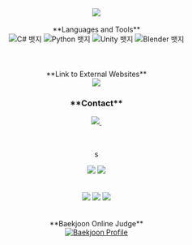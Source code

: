 <div align="center">
  <img src="https://capsule-render.vercel.app/api?type=waving&color=0:ed9d0b,100:f94001&height=240&section=header&text=Hello%20👋%20Nice%20to%20meet%20you!&fontSize=32&animation=fadeIn&fontAlignY=40&fontColor=ffffff"/>
<br>
<br>
<div align="center">
  **Languages and Tools**
  <div class="badge-container">
    <img src="https://img.shields.io/badge/C%23-239120?style=for-the-badge&logo=c-sharp&logoColor=white" alt="C# 뱃지">
    <img src="https://img.shields.io/badge/Python-3776AB?style=for-the-badge&logo=python&logoColor=white" alt="Python 뱃지">
    <img src="https://img.shields.io/badge/Unity-000000?style=for-the-badge&logo=unity&logoColor=white" alt="Unity 뱃지">
    <img src="https://img.shields.io/badge/Blender-F5792A?style=for-the-badge&logo=blender&logoColor=white" alt="Blender 뱃지">
  </div>
</div>
<br>
<br>
<br>
<div align="center">
  **Link to External Websites**
  <div class="badge-container">
    <a href="https://www.instagram.com/jaewon070511/">
      <img src="https://img.shields.io/badge/Instagram-E4405F?style=flat-square&logo=instagram&logoColor=white">
    </a>
  </div>
</div>

<h3 align="center">**Contact**</h3>
<div align="center">
  <a href="mailto:godsasu11@gmail.com">
    <img
      src="https://img.shields.io/badge/godsasu11@gmail.com-D14836?style=for-the-badge&logo=gmail&logoColor=white"/>&nbsp
  </a>
</div>

##

<br>s
<br>
<div align="center">
  <img src="https://github-readme-stats.vercel.app/api?username=jaewon172&show_icons=true&theme=synthwave">
  <img src="https://github-readme-stats.vercel.app/api/top-langs/?username=jaewon172&layout=compact&theme=synthwave">
<br>
<br>
<br>
<div align="center">
    <img src="https://github-profile-summary-cards.vercel.app/api/cards/profile-details?username=jaewon172&theme=radical" />
    <img src="http://github-profile-summary-cards.vercel.app/api/cards/repos-per-language?username=jaewon172&theme=radical&exclude={exclude}" />
    <img src="http://github-profile-summary-cards.vercel.app/api/cards/stats?username=jaewon172&theme=radical" />
</div>
<br>
<br>
<div align="center">
  **Baekjoon Online Judge**
  <div class="badge-container">
    <a href="https://solved.ac/godsasu">
      <img src="http://mazassumnida.wtf/api/v2/generate_badge?boj=godsasu" alt="Baekjoon Profile">
    </a>
  </div>
</div>

